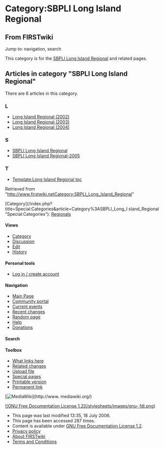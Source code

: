 # Category:SBPLI Long Island Regional

## From FIRSTwiki

Jump to: navigation, search

This category is for the [SBPLI Long Island Regional](SBPLI_Long_Island_Regional "SBPLI Long Island Regional") and related pages.

## Articles in category "SBPLI Long Island Regional"

There are 6 articles in this category.

### L

- [Long Island Regional (2002)](Long_Island_Regional_%282002%29 "Long Island Regional \(2002\)")
- [Long Island Regional (2003)](Long_Island_Regional_%282003%29 "Long Island Regional \(2003\)")
- [Long Island Regional (2004)](Long_Island_Regional_%282004%29 "Long Island Regional \(2004\)")

### S

- [SBPLI Long Island Regional](SBPLI_Long_Island_Regional "SBPLI Long Island Regional")
- [SBPLI Long Island Regional-2005](SBPLI_Long_Island_Regional-2005 "SBPLI Long Island Regional-2005")

### T

- [Template:Long Island Regional toc](Template:Long_Island_Regional_toc "Template:Long Island Regional toc")

Retrieved from "<http://www.firstwiki.netCategory:SBPLI_Long_Island_Regional>"

[Category](/index.php?title=Special:Categories&article=Category%3ASBPLI_Long_I
sland_Regional "Special:Categories"): [Regionals](Category:Regionals "Category:Regionals")

#### Views

- [Category](Category:SBPLI_Long_Island_Regional)
- [Discussion](/index.php?title=Category_talk:SBPLI_Long_Island_Regional&action=edit)
- [Edit](/index.php?title=Category:SBPLI_Long_Island_Regional&action=edit)
- [History](/index.php?title=Category:SBPLI_Long_Island_Regional&action=history)

#### Personal tools

- [Log in / create account](/index.php?title=Special:Userlogin&returnto=Category:SBPLI_Long_Island_Regional)

[](Main_Page "Main Page")

#### Navigation

- [Main Page](Main_Page)
- [Community portal](FIRSTwiki:Community_portal)
- [Current events](Current_events)
- [Recent changes](Special:Recentchanges)
- [Random page](Special:Random)
- [Help](Help:Contents)
- [Donations](FIRSTwiki:Site_support)

#### Search

#### Toolbox

- [What links here](Special:Whatlinkshere/Category:SBPLI_Long_Island_Regional)
- [Related changes](Special:Recentchangeslinked/Category:SBPLI_Long_Island_Regional)
- [Upload file](Special:Upload)
- [Special pages](Special:Specialpages)
- [Printable version](/index.php?title=Category:SBPLI_Long_Island_Regional&printable=yes)
- [Permanent link](/index.php?title=Category:SBPLI_Long_Island_Regional&oldid=49095)

[![MediaWiki](/skins/common/images/poweredby_mediawiki_88x31.png)](http://www.
mediawiki.org/)

[![GNU Free Documentation License 1.2](/stylesheets/images/gnu-
fdl.png)](http://www.gnu.org/copyleft/fdl.html)

- This page was last modified 13:35, 18 July 2006.
- This page has been accessed 287 times.
- Content is available under [GNU Free Documentation License 1.2](http://www.gnu.org/copyleft/fdl.html "http://www.gnu.org/copyleft/fdl.html").
- [Privacy policy](FIRSTwiki:Privacy_policy "FIRSTwiki:Privacy policy")
- [About FIRSTwiki](FIRSTwiki:About "FIRSTwiki:About")
- [Terms and Conditions](FIRSTwiki:Terms_and_conditions "FIRSTwiki:Terms and conditions")
